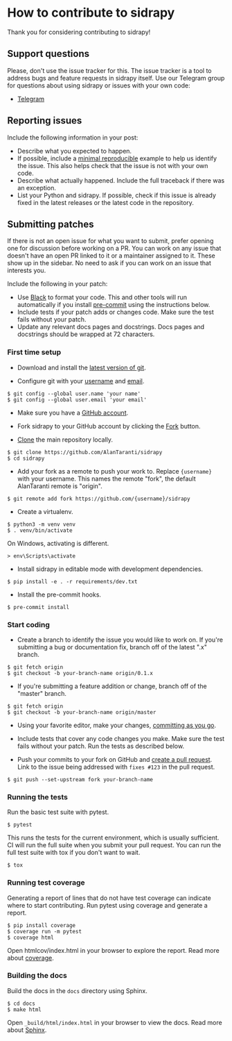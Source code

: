 # How to contribute to sidrapy
Thank you for considering contributing to sidrapy!

## Support questions
Please, don't use the issue tracker for this.
The issue tracker is a tool to address bugs and feature requests in sidrapy itself.
Use our Telegram group for questions about using sidrapy or issues with your own code:
* [Telegram](https://t.me/joinchat/AmdQix1KKeZ5KGpsKVFsKw)

## Reporting issues
Include the following information in your post:
* Describe what you expected to happen.
* If possible, include a [minimal reproducible](https://stackoverflow.com/help/minimal-reproducible-example) example to help us identify the issue. This also helps check that the issue is not with your own code.
* Describe what actually happened. Include the full traceback if there was an exception.
* List your Python and sidrapy. If possible, check if this issue is already fixed in the latest releases or the latest code in the repository.

## Submitting patches
If there is not an open issue for what you want to submit, prefer opening one for discussion before working on a PR. You can work on any issue that doesn't have an open PR linked to it or a maintainer assigned to it. These show up in the sidebar. No need to ask if you can work on an issue that interests you.

Include the following in your patch:
* Use [Black](https://black.readthedocs.io/) to format your code. This and other tools will run automatically if you install [pre-commit](https://pre-commit.com/) using the instructions below.
* Include tests if your patch adds or changes code. Make sure the test fails without your patch.
* Update any relevant docs pages and docstrings. Docs pages and docstrings should be wrapped at 72 characters.

### First time setup
* Download and install the [latest version of git](https://git-scm.com/downloads).

* Configure git with your [username](https://help.github.com/en/articles/setting-your-username-in-git) and [email](https://help.github.com/en/articles/setting-your-commit-email-address-in-git).
```shell script
$ git config --global user.name 'your name'
$ git config --global user.email 'your email'
```

* Make sure you have a [GitHub account](https://github.com/join).

* Fork sidrapy to your GitHub account by clicking the [Fork](https://github.com/AlanTaranti/sidrapy/fork) button.

* [Clone](https://help.github.com/en/articles/fork-a-repo#step-2-create-a-local-clone-of-your-fork) the main repository locally.
```shell script
$ git clone https://github.com/AlanTaranti/sidrapy
$ cd sidrapy
```

* Add your fork as a remote to push your work to. Replace `{username}` with your username. This names the remote "fork", the default AlanTaranti remote is "origin".
```shell script
$ git remote add fork https://github.com/{username}/sidrapy
```

* Create a virtualenv.
```shell script
$ python3 -m venv venv
$ . venv/bin/activate
```

On Windows, activating is different.
```shell script
> env\Scripts\activate
```

* Install sidrapy in editable mode with development dependencies.
```shell script
$ pip install -e . -r requirements/dev.txt
```

* Install the pre-commit hooks.
```shell script
$ pre-commit install
```

### Start coding

* Create a branch to identify the issue you would like to work on. If you're submitting a bug or documentation fix, branch off of the latest ".x" branch.
```shell script
$ git fetch origin
$ git checkout -b your-branch-name origin/0.1.x
```

* If you're submitting a feature addition or change, branch off of the "master" branch.
```shell script
$ git fetch origin
$ git checkout -b your-branch-name origin/master
```

* Using your favorite editor, make your changes, [committing as you go](https://dont-be-afraid-to-commit.readthedocs.io/en/latest/git/commandlinegit.html#commit-your-changes).

* Include tests that cover any code changes you make. Make sure the test fails without your patch. Run the tests as described below.

* Push your commits to your fork on GitHub and [create a pull request](https://help.github.com/en/articles/creating-a-pull-request). Link to the issue being addressed with `fixes #123` in the pull request.
```shell script
$ git push --set-upstream fork your-branch-name
```

### Running the tests
Run the basic test suite with pytest.
```shell script
$ pytest
```
This runs the tests for the current environment, which is usually sufficient. CI will run the full suite when you submit your pull request. You can run the full test suite with tox if you don't want to wait.
```shell script
$ tox
```

### Running test coverage
Generating a report of lines that do not have test coverage can indicate where to start contributing. Run pytest using coverage and generate a report.
```shell script
$ pip install coverage
$ coverage run -m pytest
$ coverage html
```
Open htmlcov/index.html in your browser to explore the report.
Read more about [coverage](https://coverage.readthedocs.io/).

### Building the docs
Build the docs in the `docs` directory using Sphinx.
```shell script
$ cd docs
$ make html
```
Open `_build/html/index.html` in your browser to view the docs.
Read more about [Sphinx](https://www.sphinx-doc.org/en/stable/).

